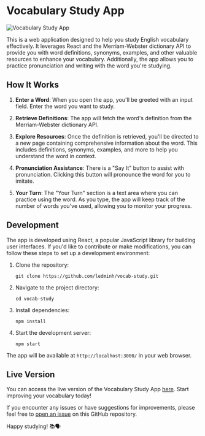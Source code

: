 # Vocabulary Study App

![Vocabulary Study App](https://github.com/ledminh/vocab-study/raw/main/src/assets/vocab-study-screenshot.png)

This is a web application designed to help you study English vocabulary effectively. It leverages React and the Merriam-Webster dictionary API to provide you with word definitions, synonyms, examples, and other valuable resources to enhance your vocabulary. Additionally, the app allows you to practice pronunciation and writing with the word you're studying.

## How It Works

1. **Enter a Word**: When you open the app, you'll be greeted with an input field. Enter the word you want to study.

2. **Retrieve Definitions**: The app will fetch the word's definition from the Merriam-Webster dictionary API.

3. **Explore Resources**: Once the definition is retrieved, you'll be directed to a new page containing comprehensive information about the word. This includes definitions, synonyms, examples, and more to help you understand the word in context.

4. **Pronunciation Assistance**: There is a "Say It" button to assist with pronunciation. Clicking this button will pronounce the word for you to imitate.

5. **Your Turn**: The "Your Turn" section is a text area where you can practice using the word. As you type, the app will keep track of the number of words you've used, allowing you to monitor your progress.

## Development

The app is developed using React, a popular JavaScript library for building user interfaces. If you'd like to contribute or make modifications, you can follow these steps to set up a development environment:

1. Clone the repository:

   ```
   git clone https://github.com/ledminh/vocab-study.git
   ```

2. Navigate to the project directory:

   ```
   cd vocab-study
   ```

3. Install dependencies:

   ```
   npm install
   ```

4. Start the development server:

   ```
   npm start
   ```

The app will be available at `http://localhost:3000/` in your web browser.

## Live Version

You can access the live version of the Vocabulary Study App [here](https://ledminh.github.io/vocab-study/). Start improving your vocabulary today!

If you encounter any issues or have suggestions for improvements, please feel free to [open an issue](https://github.com/ledminh/vocab-study/issues) on this GitHub repository.

Happy studying! 📚🗣️
